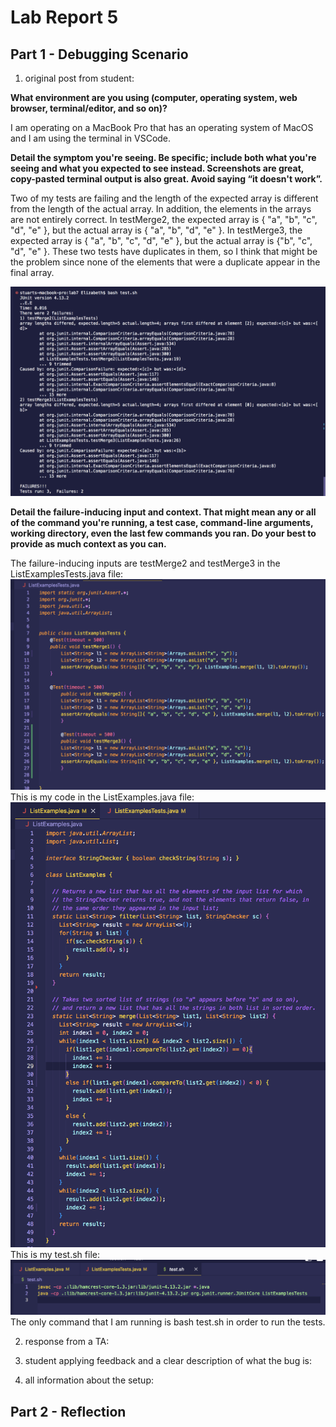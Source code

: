 # Lab Report 5

## Part 1 - Debugging Scenario
1) original post from student:

**What environment are you using (computer, operating system, web browser, terminal/editor, and so on)?**

I am operating on a MacBook Pro that has an operating system of MacOS and I am using the terminal in VSCode. 

**Detail the symptom you're seeing. Be specific; include both what you're seeing and what you expected to see instead. Screenshots are great, copy-pasted terminal output is also great. Avoid saying “it doesn't work”.**

Two of my tests are failing and the length of the expected array is different from the length of the actual array. In addition, the elements in the arrays are not entirely correct. In testMerge2, the expected array is { "a", "b", "c", "d", "e" }, but the actual array is { "a", "b", "d", "e" }. In testMerge3, the expected array is { "a", "b", "c", "d", "e" }, but the actual array is {"b", "c", "d", "e" }. These two tests have duplicates in them, so I think that might be the problem since none of the elements that were a duplicate appear in the final array. 

![Image](studentogpost3-2.png)

**Detail the failure-inducing input and context. That might mean any or all of the command you're running, a test case, command-line arguments, working directory, even the last few commands you ran. Do your best to provide as much context as you can.**

The failure-inducing inputs are testMerge2 and testMerge3 in the ListExamplesTests.java file: ![Image](studentogpost2.png)
This is my code in the ListExamples.java file: ![Image](studentogpost1.png)
This is my test.sh file: ![Image](studentogpost4.png)
The only command that I am running is bash test.sh in order to run the tests. 

2) response from a TA:



3) student applying feedback and a clear description of what the bug is:
4) all information about the setup:

## Part 2 - Reflection 

